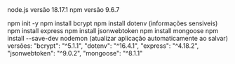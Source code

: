 ## 
node.js versão 18.17.1
npm versão 9.6.7

npm init -y
npm install bcrypt
npm install dotenv (informações sensiveis)
npm install express
npm install jsonwebtoken
npm install mongoose
npm install --save-dev nodemon (atualizar aplicação automaticamente ao salvar)
 versões:
    "bcrypt": "^5.1.1",
    "dotenv": "^16.4.1",
    "express": "^4.18.2",
    "jsonwebtoken": "^9.0.2",
    "mongoose": "^8.1.1"

